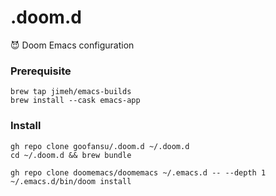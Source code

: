# .doom.d
😈 Doom Emacs configuration

### Prerequisite

``` shell
brew tap jimeh/emacs-builds
brew install --cask emacs-app
```

### Install

```shell
gh repo clone goofansu/.doom.d ~/.doom.d
cd ~/.doom.d && brew bundle

gh repo clone doomemacs/doomemacs ~/.emacs.d -- --depth 1
~/.emacs.d/bin/doom install
```
